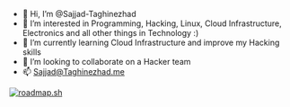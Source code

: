 - 👋 Hi, I’m @Sajjad-Taghinezhad
- 👀 I’m interested in Programming, Hacking, Linux, Cloud Infrastructure, Electronics and all other things in Technology :)
- 🌱 I’m currently learning Cloud Infrastructure and improve my Hacking skills
- 💞️ I’m looking to collaborate on a Hacker team
- 📫 Sajjad@Taghinezhad.me

<!---
Sajjad-Taghinezhad/Sajjad-Taghinezhad is a ✨ special ✨ repository because its `README.md` (this file) appears on your GitHub profile.
You can click the Preview link to take a look at your changes.
--->

[![roadmap.sh](https://api.roadmap.sh/v1-badge/tall/64abaf9c14678473bb5dc051?variant=dark)](https://roadmap.sh)
